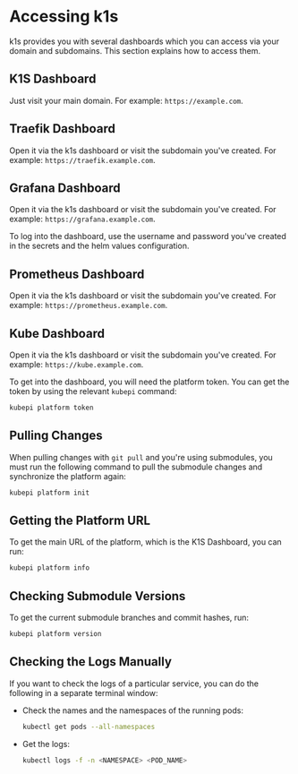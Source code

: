 # Accessing k1s

k1s provides you with several dashboards which you can access via your domain and subdomains. This section explains how to access them.

## K1S Dashboard

Just visit your main domain. For example: `https://example.com`.

## Traefik Dashboard

Open it via the k1s dashboard or visit the subdomain you've created. For example: `https://traefik.example.com`.

## Grafana Dashboard

Open it via the k1s dashboard or visit the subdomain you've created. For example: `https://grafana.example.com`.

To log into the dashboard, use the username and password you've created in the secrets and the helm values configuration.

## Prometheus Dashboard

Open it via the k1s dashboard or visit the subdomain you've created. For example: `https://prometheus.example.com`.

## Kube Dashboard

Open it via the k1s dashboard or visit the subdomain you've created. For example: `https://kube.example.com`.

To get into the dashboard, you will need the platform token. You can get the token by using the relevant `kubepi` command:

```bash
kubepi platform token
```

## Pulling Changes

When pulling changes with `git pull` and you're using submodules, you must run the following command to pull the submodule changes and synchronize the platform again:

```bash
kubepi platform init
```

## Getting the Platform URL

To get the main URL of the platform, which is the K1S Dashboard, you can run:

```bash
kubepi platform info
```

## Checking Submodule Versions

To get the current submodule branches and commit hashes, run:

```bash
kubepi platform version
```

## Checking the Logs Manually

If you want to check the logs of a particular service, you can do the following in a separate terminal window:

- Check the names and the namespaces of the running pods:

  ```bash
  kubectl get pods --all-namespaces
  ```

- Get the logs:

  ```bash
  kubectl logs -f -n <NAMESPACE> <POD_NAME>
  ```
